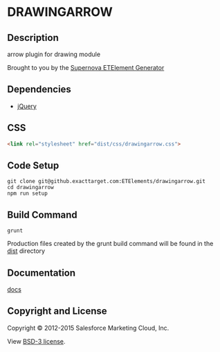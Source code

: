 # DRAWINGARROW

## Description

arrow plugin for drawing module

Brought to you by the [Supernova ETElement Generator](https://github.exacttarget.com/DevelopmentTools/element-generator)

## Dependencies

* [jQuery](https://github.com/jquery/jquery)







## CSS

```html
<link rel="stylesheet" href="dist/css/drawingarrow.css">
```

## Code Setup

    git clone git@github.exacttarget.com:ETElements/drawingarrow.git
    cd drawingarrow
    npm run setup
    
## Build Command

    grunt
    
Production files created by the grunt build command will be found in the [dist](https://github.exacttarget.com/ETElements/drawingarrow/tree/master/dist) directory

## Documentation

[docs](https://github.exacttarget.com/pages/ETElements/drawingarrow/drawingarrow.html)

## Copyright and License

Copyright &copy; 2012-2015 Salesforce Marketing Cloud, Inc.

View [BSD-3 license](https://github.exacttarget.com/ETElements/drawingarrow/blob/master/LICENSE).
